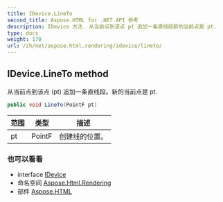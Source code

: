 ```yaml
---
title: IDevice.LineTo
second_title: Aspose.HTML for .NET API 参考
description: IDevice 方法. 从当前点到该点 pt 追加一条直线段新的当前点是 pt.
type: docs
weight: 170
url: /zh/net/aspose.html.rendering/idevice/lineto/
---
```

## IDevice.LineTo method

从当前点到该点 (pt) 追加一条直线段。新的当前点是 pt.

```csharp
public void LineTo(PointF pt)
```

| 范围 | 类型 | 描述 |
| --- | --- | --- |
| pt | PointF | 创建线的位置。 |

### 也可以看看

* interface [IDevice](../)
* 命名空间 [Aspose.Html.Rendering](../../idevice/)
* 部件 [Aspose.HTML](../../../)



